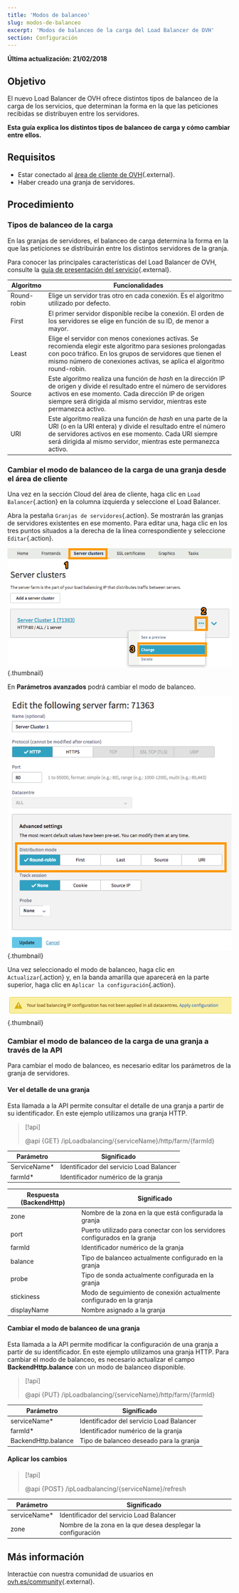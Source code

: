 ```yaml
---
title: 'Modos de balanceo'
slug: modos-de-balanceo
excerpt: 'Modos de balanceo de la carga del Load Balancer de OVH'
section: Configuración
---
```


**Última actualización: 21/02/2018**

## Objetivo

El nuevo Load Balancer de OVH ofrece distintos tipos de balanceo de la carga de los servicios, que determinan la forma en la que las peticiones recibidas se distribuyen entre los servidores.

**Esta guía explica los distintos tipos de balanceo de carga y cómo cambiar entre ellos.**

## Requisitos

- Estar conectado al [área de cliente de OVH](https://www.ovh.com/auth/?action=gotomanager&){.external}.
- Haber creado una granja de servidores.


## Procedimiento

### Tipos de balanceo de la carga

En las granjas de servidores, el balanceo de carga determina la forma en la que las peticiones se distribuirán entre los distintos servidores de la granja.

Para conocer las principales características del Load Balancer de OVH, consulte la [guía de presentación del servicio](https://docs.ovh.com/us/es/load-balancer/presentacion-load-balancer/){.external}.

|Algoritmo|Funcionalidades|
|---|---|
|Round-robin|Elige un servidor tras otro en cada conexión. Es el algoritmo utilizado por defecto.|
|First|El primer servidor disponible recibe la conexión. El orden de los servidores se elige en función de su ID, de menor a mayor.|
|Least|Elige el servidor con menos conexiones activas. Se recomienda elegir este algoritmo para sesiones prolongadas con poco tráfico. En los grupos de servidores que tienen el mismo número de conexiones activas, se aplica el algoritmo round-robin.|
|Source|Este algoritmo realiza una función de *hash* en la dirección IP de origen y divide el resultado entre el número de servidores activos en ese momento. Cada dirección IP de origen siempre será dirigida al mismo servidor, mientras este permanezca activo.|
|URI|Este algoritmo realiza una función de *hash* en una parte de la URI (o en la URI entera) y divide el resultado entre el número de servidores activos en ese momento. Cada URI siempre será dirigida al mismo servidor, mientras este permanezca activo.|


### Cambiar el modo de balanceo de la carga de una granja desde el área de cliente 

Una vez en la sección Cloud del área de cliente, haga clic en `Load Balancer`{.action} en la columna izquierda y seleccione el Load Balancer.

Abra la pestaña `Granjas de servidores`{.action}. Se mostrarán las granjas de servidores existentes en ese momento. Para editar una, haga clic en los tres puntos situados a la derecha de la línea correspondiente y seleccione `Editar`{.action}.

![Editar una granja](images/server_cluster_change.png){.thumbnail}

En **Parámetros avanzados** podrá cambiar el modo de balanceo.

![Editar una granja](images/distrib_mode_edit.png){.thumbnail}

Una vez seleccionado el modo de balanceo, haga clic en `Actualizar`{.action} y, en la banda amarilla que aparecerá en la parte superior, haga clic en `Aplicar la configuración`{.action}.

![Aplicar la configuración](images/apply_config.png){.thumbnail}


### Cambiar el modo de balanceo de la carga de una granja a través de la API

Para cambiar el modo de balanceo, es necesario editar los parámetros de la granja de servidores. 

#### Ver el detalle de una granja

Esta llamada a la API permite consultar el detalle de una granja a partir de su identificador. En este ejemplo utilizamos una granja HTTP.

> [!api]
>
> @api {GET} /ipLoadbalancing/{serviceName}/http/farm/{farmId}
> 

|Parámetro|Significado|
|---|---|
|ServiceName*|Identificador del servicio Load Balancer|
|farmId*|Identificador numérico de la granja|

|Respuesta (BackendHttp)|Significado|
|---|---|
|zone|Nombre de la zona en la que está configurada la granja|
|port|Puerto utilizado para conectar con los servidores configurados en la granja|
|farmId|Identificador numérico de la granja|
|balance|Tipo de balanceo actualmente configurado en la granja|
|probe|Tipo de sonda actualmente configurada en la granja|
|stickiness|Modo de seguimiento de conexión actualmente configurado en la granja|
|displayName|Nombre asignado a la granja|

#### Cambiar el modo de balanceo de una granja

Esta llamada a la API permite modificar la configuración de una granja a partir de su identificador. En este ejemplo utilizamos una granja HTTP. Para cambiar el modo de balanceo, es necesario actualizar el campo **BackendHttp.balance** con un modo de balanceo disponible.

> [!api]
>
> @api {PUT} /ipLoadbalancing/{serviceName}/http/farm/{farmId}
> 

|Parámetro|Significado|
|---|---|
|serviceName*|Identificador del servicio Load Balancer|
|farmId*|Identificador numérico de la granja|
|BackendHttp.balance|Tipo de balanceo deseado para la granja|

#### Aplicar los cambios

> [!api]
>
> @api {POST} /ipLoadbalancing/{serviceName}/refresh
> 

|Parámetro|Significado|
|---|---|
|serviceName*|Identificador del servicio Load Balancer|
|zone|Nombre de la zona en la que desea desplegar la configuración|


## Más información

Interactúe con nuestra comunidad de usuarios en [ovh.es/community](https://www.ovh.es/community/){.external}.